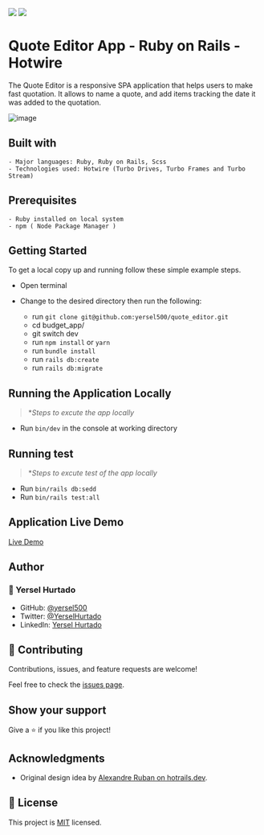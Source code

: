 ![](https://img.shields.io/badge/Microverse-blueviolet) ![](https://img.shields.io/badge/YERSEL-HURTADO-success)

# Quote Editor App - Ruby on Rails - Hotwire

The Quote Editor is a responsive SPA application that helps users to make fast quotation. It allows to name a quote, and add items tracking the date it was added to the quotation.

![image](https://img001.prntscr.com/file/img001/4fwXDdmZQAi627LgcTDslA.png)

## Built with

    - Major languages: Ruby, Ruby on Rails, Scss
    - Technologies used: Hotwire (Turbo Drives, Turbo Frames and Turbo Stream)

## Prerequisites

    - Ruby installed on local system
    - npm ( Node Package Manager )

## Getting Started

To get a local copy up and running follow these simple example steps.

- Open terminal
- Change to the desired directory then run the following:

  - run `git clone git@github.com:yersel500/quote_editor.git`
  - cd budget_app/
  - git switch dev
  - run `npm install` or `yarn`
  - run `bundle install`
  - run `rails db:create`
  - run `rails db:migrate`

## Running the Application Locally

> \*_Steps to excute the app locally_

- Run `bin/dev` in the console at working directory

## Running test

> \*_Steps to excute test of the app locally_

- Run `bin/rails db:sedd`
- Run `bin/rails test:all`

## Application Live Demo

[Live Demo](https://shrouded-brushlands-11034.herokuapp.com/)

## Author

### 👤 Yersel Hurtado

- GitHub: [@yersel500](https://github.com/yersel500/)
- Twitter: [@YerselHurtado](https://twitter.com/YerselHurtado)
- LinkedIn: [Yersel Hurtado](https://www.linkedin.com/in/yersel-hurtado/)

## 🤝 Contributing

Contributions, issues, and feature requests are welcome!

Feel free to check the [issues page](https://github.com/yersel500/budget_app/issues).

## Show your support

Give a ⭐️ if you like this project!

## Acknowledgments

- Original design idea by [Alexandre Ruban on hotrails.dev](https://www.hotrails.dev/).

## 📝 License

This project is [MIT](./MIT.md) licensed.
